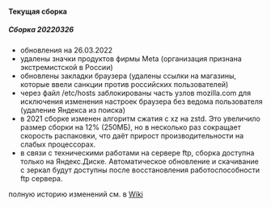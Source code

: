 #### Текущая сборка
##### Сборка 20220326
* обновления на 26.03.2022
* удалены значки продуктов фирмы Meta (организация признана экстремистской в России)
* обновлены закладки браузера (удалены ссылки на магазины, которые ввели санкции против российских пользователей)
* через файл /etc/hosts заблокированы часть узлов mozilla.com для исключения изменения настроек браузера без ведома пользователя (удаление Яндекса из поиска) 
* в 2021 сборке изменен алгоритм сжатия с xz на zstd. Это увеличило размер сборки на 12% (250МБ), но в несколько раз сокращает скорость распаковки, что даёт прирост производительности на слабых процессорах.
* в связи с техническими работами на сервере ftp, сборка доступна только на Яндекс.Диске. Автоматическое обновление и скачивание с зеркал будут доступны после восстановления работоспособности ftp сервера.

полную историю изменений см. в [Wiki](https://github.com/magos-linux/magos-linux/wiki/История)
